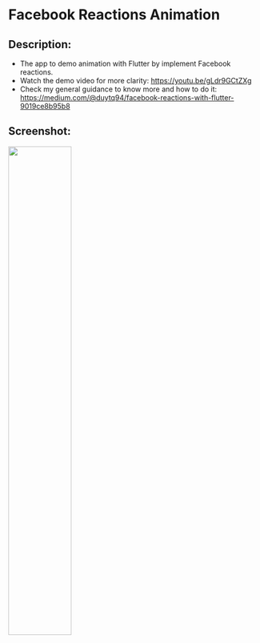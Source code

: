 # Facebook Reactions Animation

## Description:
* The app to demo animation with Flutter by implement Facebook reactions. 
* Watch the demo video for more clarity: https://youtu.be/gLdr9GCtZXg
* Check my general guidance to know more and how to do it:
https://medium.com/@duytq94/facebook-reactions-with-flutter-9019ce8b95b8

## Screenshot:

<img src="https://raw.githubusercontent.com/duytq94/facebook-reaction-animation/master/screenshots/FacenbookReactionsAnimation.gif" height="50%" width="50%">
